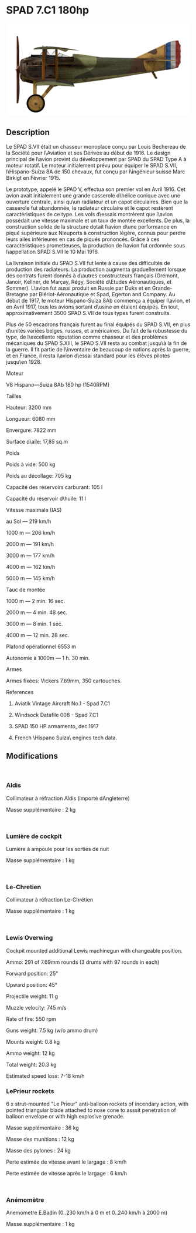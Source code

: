 # SPAD 7.C1 180hp
  

  
![spad7late](../images/spad7late.png)
  

  
## Description
  

  
Le SPAD S.VII était un chasseur monoplace conçu par Louis Bechereau de la Société pour l\Aviation et ses Dérivés au début de 1916. Le design principal de l\avion provint du développement par SPAD du SPAD Type A à moteur rotatif. Le moteur initialement prévu pour équiper le SPAD S.VII, l\Hispano-Suiza 8A de 150 chevaux, fut conçu par l\ingénieur suisse Marc Birkigt en Février 1915.
  

  
Le prototype, appelé le SPAD V, effectua son premier vol en Avril 1916. Cet avion avait initialement une grande casserole d\hélice conique avec une ouverture centrale, ainsi qu\un radiateur et un capot circulaires. Bien que la casserole fut abandonnée, le radiateur circulaire et le capot restèrent caractéristiques de ce type. Les vols d\essais montrèrent que l\avion possédait une vitesse maximale et un taux de montée excellents. De plus, la construction solide de la structure dotait l\avion d\une performance en piqué supérieure aux Nieuports à construction légère, connus pour perdre leurs ailes inférieures en cas de piqués prononcés. Grâce à ces caractéristiques prometteuses, la production de l\avion fut ordonnée sous l\appellation SPAD S.VII le 10 Mai 1916.
  

  
La livraison initiale du SPAD S.VII fut lente à cause des difficultés de production des radiateurs. La production augmenta graduellement lorsque des contrats furent donnés à d\autres constructeurs français (Grémont, Janoir, Kellner, de Marçay, Régy, Société d\Etudes Aéronautiques, et Sommer). L\avion fut aussi produit en Russie par Duks et en Grande-Bretagne par Blériot-Aéronautique et Spad, Egerton and Company. Au début de 1917, le moteur Hispano-Suiza 8Ab commença a équiper l\avion, et en Avril 1917, tous les avions sortant d\usine en étaient équipés. En tout, approximativement 3500 SPAD S.VII de tous types furent construits.
  

  
Plus de 50 escadrons français furent au final équipés du SPAD S.VII, en plus d\unités variées belges, russes, et américaines. Du fait de la robustesse du type, de l\excellente réputation comme chasseur et des problèmes mécaniques du SPAD S.XIII, le SPAD S.VII resta au combat jusqu\à la fin de la guerre. Il fit partie de l\inventaire de beaucoup de nations après la guerre, et en France, il resta l\avion d\essai standard pour les élèves pilotes jusqu\en 1928.</p>
  

  

  
Moteur
  
V8 Hispano—Suiza 8Ab 180 hp (1540RPM)
  

  
Tailles
  
Hauteur: 3200 mm
  
Longueur: 6080 mm
  
Envergure: 7822 mm
  
Surface d\aile: 17,85 sq.m
  

  
Poids
  
Poids à vide: 500 kg
  
Poids au décollage: 705 kg
  
Capacité des réservoirs carburant: 105 l
  
Capacité du réservoir d\huile: 11 l
  

  
Vitesse maximale (IAS)
  
au Sol — 219 km/h
  
1000 m — 206 km/h
  
2000 m — 191 km/h
  
3000 m — 177 km/h
  
4000 m — 162 km/h
  
5000 m — 145 km/h
  

  
Tauc de montée
  
1000 m — 2 min. 16 sec.
  
2000 m — 4 min. 48 sec.
  
3000 m — 8 min. 1 sec.
  
4000 m — 12 min. 28 sec.
  

  
Plafond opérationnel 6553 m
  

  
Autonomie à 1000m — 1 h. 30 min.
  

  
Armes
  
Armes fixées: Vickers 7.69mm, 350 cartouches.
  

  
References
  
1) Aviatik Vintage Aircraft No.1 -  Spad 7.C1
  
2) Windsock Datafile 008 - Spad 7.C1
  
3) SPAD 150 HP armamento, dec.1917
  
4) French \Hispano Suiza\ engines tech data.
  

  
## Modifications
  
﻿
  
  
### Aldis
  

  
Collimateur à réfraction Aldis (importé dAngleterre)
  
Masse supplémentaire : 2 kg
  
﻿
  
  
### Lumière de cockpit
  

  
Lumière à ampoule pour les sorties de nuit
  
Masse supplémentaire : 1 kg
  
﻿
  
  
### Le-Chretien
  

  
Collimateur à réfraction Le-Chrétien
  
Masse supplémentaire : 1 kg
  
﻿
  
  
### Lewis Overwing
  

  
Cockpit mounted additional Lewis machinegun with changeable position.
  
Ammo: 291 of 7.69mm rounds (3 drums with 97 rounds in each)
  
Forward position: 25°
  
Upward position: 45°
  
Projectile weight: 11 g
  
Muzzle velocity: 745 m/s
  
Rate of fire: 550 rpm
  
Guns weight: 7.5 kg (w/o ammo drum)
  
Mounts weight: 0.8 kg
  
Ammo weight: 12 kg
  
Total weight: 20.3 kg
  
Estimated speed loss: 7-18 km/h﻿
  
  
### LePrieur rockets
  

  
6 x strut-mounted "Le Prieur" anti-balloon rockets of incendary action, with pointed triangular blade attached to nose cone to asssit penetration of balloon envelope or with high explosive grenade.
  
Masse supplémentaire : 36 kg
  
Masse des munitions : 12 kg
  
Masse des pylones : 24 kg
  
Perte estimée de vitesse avant le largage : 8 km/h
  
Perte estimée de vitesse après le largage : 6 km/h
  
﻿
  
  
### Anémomètre
  

  
Anemometre E.Badin (0..230 km/h à 0 m et 0..240 km/h à 2000 m)
  
Masse supplémentaire : 1 kg
  
